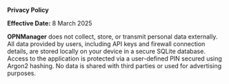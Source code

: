 **Privacy Policy**

**Effective Date:** 8 March 2025

**OPNManager** does not collect, store, or transmit personal data externally. All data provided by users, including API keys and firewall connection details, are stored locally on your device in a secure SQLite database. Access to the application is protected via a user-defined PIN secured using Argon2 hashing. No data is shared with third parties or used for advertising purposes.


